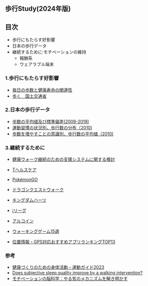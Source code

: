 ## 歩行Study(2024年版)

## 目次
- 歩行にもたらす好影響
- 日本の歩行データ
- 継続するために:モチベーションの維持
  - 報酬系
  - ウェアラブル端末

### 1.歩行にもたらす好影響
- [毎日の歩数と健康寿命の関連性](https://informatics.bmj.com/content/31/1/e101051)
- [歩く　国土交通省](https://www.mlit.go.jp/common/000022977.pdf)

### 2.日本の歩行データ
- [歩数の平均値及び標準偏差(2009-2019)](https://www.e-stat.go.jp/stat-search/database?page=1&query=%E6%AD%A9%E6%95%B0&sort=open_date%20desc&layout=dataset&statdisp_id=0003224464&metadata=1&data=1)
- [運動習慣の状況別，歩行数の分布（2010)](https://www.e-stat.go.jp/dbview?sid=0003225420)
- [歩数を増やすことの意識別、歩行数の平均値（2010)](https://www.e-stat.go.jp/stat-search/database?page=1&query=%E6%AD%A9%E6%95%B0&sort=open_date%20desc&layout=dataset&statdisp_id=0003224684&metadata=1&data=1)

### 3.継続するために
- [健康ウォーク継続のための支援システムに関する検討](https://www.jstage.jst.go.jp/article/ceispapers/ceis30/0/ceis30_61/_pdf)
- [Tヘルスケア](https://apps.apple.com/jp/app/v%E3%83%98%E3%83%AB%E3%82%B9%E3%83%8A%E3%83%93-%E6%AD%A9%E3%81%8F%E3%81%A0%E3%81%91%E3%81%A7%E6%AD%A9%E6%95%B0%E3%82%92v%E3%83%9D%E3%82%A4%E3%83%B3%E3%83%88%E3%81%AB-%E6%AD%A9%E6%95%B0%E8%A8%88%E3%83%9D%E3%82%A4%E3%83%B3%E3%83%88/id1595530670)

- [PokémonGO](https://www.pokemongo.jp/)
- [ドラゴンクエストウォーク](https://www.dragonquest.jp/walk/)
- [キングダムハーツ](https://www.jp.square-enix.com/kingdom/ml/)
- [jリーグ](https://www.meijiyasuda.co.jp/brand/kenkatsu/walking/)
- [アルコイン](https://agoop.co.jp/appslib/walkcoin/)
- [ウォーキングゲーム15選](https://navi.gamegift.jp/article/1699518422770919#chapter-6)
- [位置情報・GPS対応おすすめアプリランキングTOP13](https://uta-macross.jp/mobile-gps-game/)

### 参考
- [健康づくりのための身体活動・運動ガイド2023](https://www.mhlw.go.jp/content/001194020.pdf)
- [Does subjective sleep quality improve by a walking intervention?](https://bmjopen.bmj.com/content/6/10/e011055)
- [モチベーションの脳科学：やる気のメカニズムを解き明かす](https://lab-brains.as-1.co.jp/enjoy-learn/2023/05/47567/)